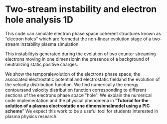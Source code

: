 # Two-stream instability and electron hole analysis 1D

This code can simulate electron phase space coherent structures known as ”electron holes” which are formedat the non-linear evolution stage of a two-stream instability plasma simulation.  

This instabilityis  generated  during  the  evolution  of  two  counter  streaming  electrons  moving  in  one  dimensionin  the  presence  of  a  background  of  neutralizing  static  positive  charges.  

We  show  the  temporalevolution of the electrons phase space, the associated electrostatic potential and electrostatic fieldand the evolution of the velocity distribution function.  We find numerically the energy contoursand velocity distribution function corresponding to different sections of the electrons phase space "hole".  We explain the numerical code implementation and the physical phenomena in "**Tutorial for the solution of a plasma electrostatic one dimensionalmodel using a PIC scheme**" We expect this work to be a useful tool for students interested in plasma physics research.

